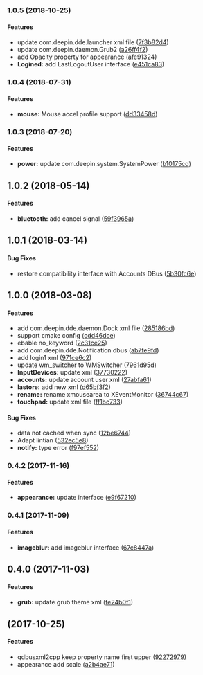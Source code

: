 <a name="1.0.5"></a>
### 1.0.5 (2018-10-25)


#### Features

*   update com.deepin.dde.launcher xml file ([7f3b82d4](https://github.com/linuxdeepin/dde-qt-dbus-factory/commit/7f3b82d48b9a749e786f6d130d55c61afd97be85))
*   update com.deepin.daemon.Grub2 ([a26ff4f2](https://github.com/linuxdeepin/dde-qt-dbus-factory/commit/a26ff4f27fa021abeb95dfa42d4cd4b59537d111))
*   add Opacity property for appearance ([afe91324](https://github.com/linuxdeepin/dde-qt-dbus-factory/commit/afe913241594e4424cbc78f752f627599fba50bd))
* **Logined:**  add LastLogoutUser interface ([e451ca83](https://github.com/linuxdeepin/dde-qt-dbus-factory/commit/e451ca83941a3e7d3b8ffc0dea56693c2abe699f))



<a name="1.0.4"></a>
### 1.0.4 (2018-07-31)


#### Features

* **mouse:**  Mouse accel profile support ([dd33458d](https://github.com/linuxdeepin/dde-qt-dbus-factory/commit/dd33458d09eec753ff75bb4b4ab0119c8a71ad1c))



<a name="1.0.3"></a>
### 1.0.3 (2018-07-20)


#### Features

* **power:**  update com.deepin.system.SystemPower ([b10175cd](https://github.com/linuxdeepin/dde-qt-dbus-factory/commit/b10175cd951bec7c32b7d9af97c74bbdc647595d))



<a name="1.0.2"></a>
## 1.0.2 (2018-05-14)


#### Features

* **bluetooth:**  add cancel signal ([59f3965a](https://github.com/linuxdeepin/dde-qt-dbus-factory/commit/59f3965afb832a2eec16abcd2bef89cc9ed7b8be))



<a name="1.0.1"></a>
## 1.0.1 (2018-03-14)


#### Bug Fixes

*   restore compatibility interface with Accounts DBus ([5b30fc6e](https://github.com/linuxdeepin/dde-qt-dbus-factory/commit/5b30fc6e3f995df6f62fc8dc0fdb7e0e2b0487d2))



<a name="1.0.0"></a>
## 1.0.0 (2018-03-08)


#### Features

*   add com.deepin.dde.daemon.Dock xml file ([285186bd](https://github.com/linuxdeepin/dde-qt-dbus-factory/commit/285186bdaed7a4e06c9ce7f8544a69c000a8b32f))
*   support cmake config ([cdd46dce](https://github.com/linuxdeepin/dde-qt-dbus-factory/commit/cdd46dcebf3c81fa5a3c6049e9c1c8c364fca5b8))
*   ebable no_keyword ([2c31ce25](https://github.com/linuxdeepin/dde-qt-dbus-factory/commit/2c31ce258cacec0257136a8d803444247ecea120))
*   add com.deepin.dde.Notification dbus ([ab7fe9fd](https://github.com/linuxdeepin/dde-qt-dbus-factory/commit/ab7fe9fda29ff4d6e75946068832591e4ca2a16d))
*   add login1 xml ([971ce6c2](https://github.com/linuxdeepin/dde-qt-dbus-factory/commit/971ce6c20d973a4f69bda5b4cfc03c112b0b3f7b))
*   update wm_switcher to WMSwitcher ([7961d95d](https://github.com/linuxdeepin/dde-qt-dbus-factory/commit/7961d95d45185881ac1b0496930e4ffbd6c6f296))
* **InputDevices:**  update xml ([37730222](https://github.com/linuxdeepin/dde-qt-dbus-factory/commit/3773022268d3a9a1340a910fa8f7418a38c11eb6))
* **accounts:**  update account user xml ([27abfa61](https://github.com/linuxdeepin/dde-qt-dbus-factory/commit/27abfa6140a156c08049f1bd97d563688a0b7b0a))
* **lastore:**  add new xml ([d65bf3f2](https://github.com/linuxdeepin/dde-qt-dbus-factory/commit/d65bf3f2e31adf3f6d2c619cf35c4aeb1c90108f))
* **rename:**  rename xmousearea to XEventMonitor ([36744c67](https://github.com/linuxdeepin/dde-qt-dbus-factory/commit/36744c67e49a2a8de0a70e07f6e5aa80e77e7418))
* **touchpad:**  update xml file ([ff1bc733](https://github.com/linuxdeepin/dde-qt-dbus-factory/commit/ff1bc7330053026de03692f14fb85487558bc436))

#### Bug Fixes

*   data not cached when sync ([12be6744](https://github.com/linuxdeepin/dde-qt-dbus-factory/commit/12be67446ea2b0dea423da2f391bda6e2bc00498))
*   Adapt lintian ([532ec5e8](https://github.com/linuxdeepin/dde-qt-dbus-factory/commit/532ec5e85419ac6b6311d989bab32a801bb86e7b))
* **notify:**  type error ([f97ef552](https://github.com/linuxdeepin/dde-qt-dbus-factory/commit/f97ef552b28503bd43dd5ca24d4976754711a61f))



<a name="0.4.2"></a>
### 0.4.2 (2017-11-16)


#### Features

* **appearance:**  update interface ([e9f67210](https://github.com/linuxdeepin/dde-qt-dbus-factory/commit/e9f672105b00f94c781a7ade3d5ad950f4908ede))



<a name="0.4.1"></a>
### 0.4.1 (2017-11-09)


#### Features

* **imageblur:**  add imageblur interface ([67c8447a](https://github.com/linuxdeepin/dde-qt-dbus-factory/commit/67c8447a6dc91baa38fc6929a8ec29c7c734b0b2))



<a name=""></a>
##  0.4.0 (2017-11-03)


#### Features

* **grub:**  update grub theme xml ([fe24b0f1](https://github.com/linuxdeepin/dde-qt-dbus-factory/commit/fe24b0f19eaaca52fffd050366dacb1146d3033e))



<a name=""></a>
##  (2017-10-25)


#### Features

*   qdbusxml2cpp keep property name first upper ([92272979](https://github.com/linuxdeepin/dde-qt-dbus-factory/commit/922729797de23653d9b8b57100c9424430235959))
*   appearance add scale ([a2b4ae71](https://github.com/linuxdeepin/dde-qt-dbus-factory/commit/a2b4ae71a2738f0ccead99dc7416f2398cf798df))




